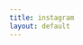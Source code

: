 ```yaml
---
title: instagram
layout: default
---
```

<script type="text/javascript" src="/media/js/instafeed.min.js"></script>
<script type="text/javascript">
    var userFeed = new Instafeed({
        get: 'user',
        userId: '587136819',
        clientId: 'e1734d63e7754ec284a59ceb298faa12',
        limit:'15'
    });
    userFeed.run();
</script>
<div id="instafeed"></div>